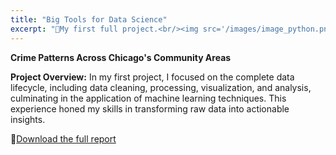 ```yaml
---
title: "Big Tools for Data Science"
excerpt: "📃My first full project.<br/><img src='/images/image_python.png'>"
---
```

**Crime Patterns Across Chicago's Community Areas**

**Project Overview:** In my first project, I focused on the complete data lifecycle, including data cleaning, processing, visualization, and analysis, culminating in the application of machine learning techniques. This experience honed my skills in transforming raw data into actionable insights.

📁[Download the full report](files/ECO225_Project_Final_Jiaxin.pdf)
